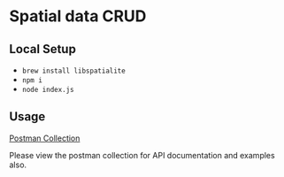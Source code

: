 # Spatial data CRUD

## Local Setup

- `brew install libspatialite`
- `npm i`
- `node index.js`

## Usage

[Postman Collection](https://www.postman.com/spacecraft-saganist-36816531/talkinglands-assignment/collection/pfqohop/talkinglands-assignment?action=share&creator=13691743)

Please view the postman collection for API documentation and examples also.

